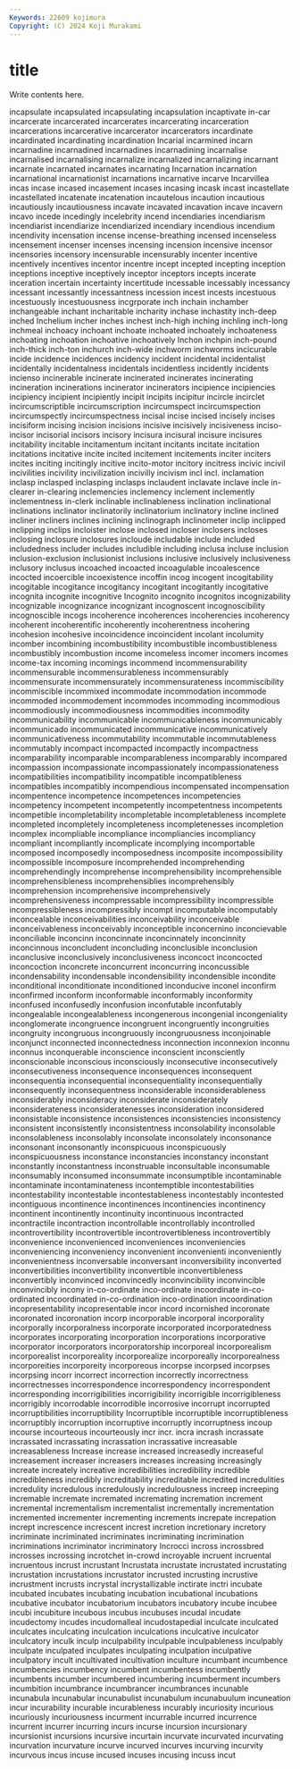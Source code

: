 ```yaml
---
Keywords: 22609 kojimura
Copyright: (C) 2024 Koji Murakami
---
```


# title

Write contents here.



 incapsulate incapsulated
incapsulating incapsulation incaptivate in-car incarcerate incarcerated incarcerates incarcerating incarceration incarcerations
incarcerative incarcerator incarcerators incardinate incardinated incardinating incardination Incarial incarmined incarn
incarnadine incarnadined incarnadines incarnadining incarnalise incarnalised incarnalising incarnalize incarnalized incarnalizing
incarnant incarnate incarnated incarnates incarnating Incarnation incarnation incarnational incarnationist incarnations
incarnative incarve Incarvillea incas incase incased incasement incases incasing incask
incast incastellate incastellated incatenate incatenation incautelous incaution incautious incautiously incautiousness
incavate incavated incavation incave incavern incavo incede incedingly incelebrity incend
incendiaries incendiarism incendiarist incendiarize incendiarized incendiary incendious incendium incendivity incensation
incense incense-breathing incensed incenseless incensement incenser incenses incensing incension incensive
incensor incensories incensory incensurable incensurably incenter incentive incentively incentives incentor
incentre incept incepted incepting inception inceptions inceptive inceptively inceptor inceptors
incepts incerate inceration incertain incertainty incertitude incessable incessably incessancy incessant
incessantly incessantness incession incest incests incestuous incestuously incestuousness incgrporate inch
inchain inchamber inchangeable inchant incharitable incharity inchase inchastity inch-deep inched
Inchelium incher inches inchest inch-high inching inchling inch-long inchmeal inchoacy
inchoant inchoate inchoated inchoately inchoateness inchoating inchoation inchoative inchoatively Inchon
inchpin inch-pound inch-thick inch-ton inchurch inch-wide inchworm inchworms incicurable incide
incidence incidences incidency incident incidental incidentalist incidentally incidentalness incidentals incidentless
incidently incidents incienso incinerable incinerate incinerated incinerates incinerating incineration incinerations
incinerator incinerators incipience incipiencies incipiency incipient incipiently incipit incipits incipitur
incircle incirclet incircumscriptible incircumscription incircumspect incircumspection incircumspectly incircumspectness incisal incise
incised incisely incises incisiform incising incision incisions incisive incisively incisiveness
inciso- incisor incisorial incisors incisory incisura incisural incisure incisures incitability
incitable incitamentum incitant incitants incitate incitation incitations incitative incite incited
incitement incitements inciter inciters incites inciting incitingly incitive incito-motor incitory
incitress incivic incivil incivilities incivility incivilization incivilly incivism incl incl.
inclamation inclasp inclasped inclasping inclasps inclaudent inclavate inclave incle in-clearer
in-clearing inclemencies inclemency inclement inclemently inclementness in-clerk inclinable inclinableness inclination
inclinational inclinations inclinator inclinatorily inclinatorium inclinatory incline inclined incliner incliners
inclines inclining inclinograph inclinometer inclip inclipped inclipping inclips incloister inclose
inclosed incloser inclosers incloses inclosing inclosure inclosures incloude includable include
included includedness includer includes includible including inclusa incluse inclusion inclusion-exclusion
inclusionist inclusions inclusive inclusively inclusiveness inclusory inclusus incoached incoacted incoagulable
incoalescence incocted incoercible incoexistence incoffin incog incogent incogitability incogitable incogitance
incogitancy incogitant incogitantly incogitative incognita incognite incognitive Incognito incognito incognitos
incognizability incognizable incognizance incognizant incognoscent incognoscibility incognoscible incogs incoherence incoherences
incoherencies incoherency incoherent incoherentific incoherently incoherentness incohering incohesion incohesive incoincidence
incoincident incolant incolumity incomber incombining incombustibility incombustible incombustibleness incombustibly incombustion
income incomeless incomer incomers incomes income-tax incoming incomings incommend incommensurability
incommensurable incommensurableness incommensurably incommensurate incommensurately incommensurateness incommiscibility incommiscible incommixed incommodate
incommodation incommode incommoded incommodement incommodes incommoding incommodious incommodiously incommodiousness incommodities
incommodity incommunicability incommunicable incommunicableness incommunicably incommunicado incommunicated incommunicative incommunicatively incommunicativeness
incommutability incommutable incommutableness incommutably incompact incompacted incompactly incompactness incomparability incomparable
incomparableness incomparably incompared incompassion incompassionate incompassionately incompassionateness incompatibilities incompatibility incompatible
incompatibleness incompatibles incompatibly incompendious incompensated incompensation incompentence incompetence incompetences incompetencies
incompetency incompetent incompetently incompetentness incompetents incompetible incompletability incompletable incompletableness incomplete
incompleted incompletely incompleteness incompletenesses incompletion incomplex incompliable incompliance incompliancies incompliancy
incompliant incompliantly incomplicate incomplying incomportable incomposed incomposedly incomposedness incomposite incompossibility
incompossible incomposure incomprehended incomprehending incomprehendingly incomprehense incomprehensibility incomprehensible incomprehensibleness incomprehensiblies
incomprehensibly incomprehension incomprehensive incomprehensively incomprehensiveness incompressable incompressibility incompressible incompressibleness incompressibly
incompt incomputable incomputably inconcealable inconceivabilities inconceivability inconceivable inconceivableness inconceivably inconceptible
inconcernino inconcievable inconciliable inconcinn inconcinnate inconcinnately inconcinnity inconcinnous inconcludent inconcluding
inconclusible inconclusion inconclusive inconclusively inconclusiveness inconcoct inconcocted inconcoction inconcrete inconcurrent
inconcurring inconcussible incondensability incondensable incondensibility incondensible incondite inconditional inconditionate inconditioned
inconducive inconel inconfirm inconfirmed inconform inconformable inconformably inconformity inconfused inconfusedly
inconfusion inconfutable inconfutably incongealable incongealableness incongenerous incongenial incongeniality inconglomerate incongruence
incongruent incongruently incongruities incongruity incongruous incongruously incongruousness inconjoinable inconjunct inconnected
inconnectedness inconnection inconnexion inconnu inconnus inconquerable inconscience inconscient inconsciently inconscionable
inconscious inconsciously inconsecutive inconsecutively inconsecutiveness inconsequence inconsequences inconsequent inconsequentia inconsequential
inconsequentiality inconsequentially inconsequently inconsequentness inconsiderable inconsiderableness inconsiderably inconsideracy inconsiderate inconsiderately
inconsiderateness inconsideratenesses inconsideration inconsidered inconsistable inconsistence inconsistences inconsistencies inconsistency inconsistent
inconsistently inconsistentness inconsolability inconsolable inconsolableness inconsolably inconsolate inconsolately inconsonance inconsonant
inconsonantly inconspicuous inconspicuously inconspicuousness inconstance inconstancies inconstancy inconstant inconstantly inconstantness
inconstruable inconsultable inconsumable inconsumably inconsumed inconsummate inconsumptible incontaminable incontaminate incontaminateness
incontemptible incontestabilities incontestability incontestable incontestableness incontestably incontested incontiguous incontinence incontinences
incontinencies incontinency incontinent incontinently incontinuity incontinuous incontracted incontractile incontraction incontrollable
incontrollably incontrolled incontrovertibility incontrovertible incontrovertibleness incontrovertibly inconvenience inconvenienced inconveniences inconveniencies
inconveniencing inconveniency inconvenient inconvenienti inconveniently inconvenientness inconversable inconversant inconversibility inconverted
inconvertibilities inconvertibility inconvertible inconvertibleness inconvertibly inconvinced inconvincedly inconvincibility inconvincible inconvincibly
incony in-co-ordinate inco-ordinate incoordinate in-co-ordinated incoordinated in-co-ordination inco-ordination incoordination incopresentability
incopresentable incor incord incornished incoronate incoronated incoronation incorp incorporable incorporal
incorporality incorporally incorporalness incorporate incorporated incorporatedness incorporates incorporating incorporation incorporations
incorporative incorporator incorporators incorporatorship incorporeal incorporealism incorporealist incorporeality incorporealize incorporeally
incorporealness incorporeities incorporeity incorporeous incorpse incorpsed incorpses incorpsing incorr incorrect
incorrection incorrectly incorrectness incorrectnesses incorrespondence incorrespondency incorrespondent incorresponding incorrigibilities incorrigibility
incorrigible incorrigibleness incorrigibly incorrodable incorrodible incorrosive incorrupt incorrupted incorruptibilities incorruptibility
Incorruptible incorruptible incorruptibleness incorruptibly incorruption incorruptive incorruptly incorruptness incoup incourse
incourteous incourteously incr incr. incra incrash incrassate incrassated incrassating incrassation
incrassative increasable increasableness Increase increase increased increasedly increaseful increasement increaser
increasers increases increasing increasingly increate increately increative incredibilities incredibility incredible
incredibleness incredibly increditability increditable incredited incredulities incredulity incredulous incredulously incredulousness
increep increeping incremable incremate incremated incremating incremation increment incremental incrementalism
incrementalist incrementally incrementation incremented incrementer incrementing increments increpate increpation incrept
increscence increscent increst incretion incretionary incretory incriminate incriminated incriminates incriminating
incrimination incriminations incriminator incriminatory Incrocci incross incrossbred incrosses incrossing incrotchet
in-crowd incroyable incruent incruental incruentous incrust incrustant Incrustata incrustate incrustated
incrustating incrustation incrustations incrustator incrusted incrusting incrustive incrustment incrusts incrystal
incrystallizable inctirate inctri incubate incubated incubates incubating incubation incubational incubations
incubative incubator incubatorium incubators incubatory incube incubee incubi incubiture incubous
incubus incubuses incudal incudate incudectomy incudes incudomalleal incudostapedial inculcate inculcated
inculcates inculcating inculcation inculcations inculcative inculcator inculcatory inculk inculp inculpability
inculpable inculpableness inculpably inculpate inculpated inculpates inculpating inculpation inculpative inculpatory
incult incultivated incultivation inculture incumbant incumbence incumbencies incumbency incumbent incumbentess
incumbently incumbents incumber incumbered incumbering incumberment incumbers incumbition incumbrance incumbrancer
incumbrances incunable incunabula incunabular incunabulist incunabulum incunabuulum incuneation incur incurability
incurable incurableness incurably incuriosity incurious incuriously incuriousness incurment incurrable incurred
incurrence incurrent incurrer incurring incurs incurse incursion incursionary incursionist incursions
incursive incurtain incurvate incurvated incurvating incurvation incurvature incurve incurved incurves
incurving incurvity incurvous incus incuse incused incuses incusing incuss incut
